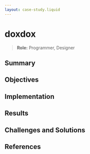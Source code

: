 ```yaml
---
layout: case-study.liquid
---
```


# doxdox

> **Role:** Programmer, Designer

## Summary

## Objectives

## Implementation

## Results

## Challenges and Solutions

## References

